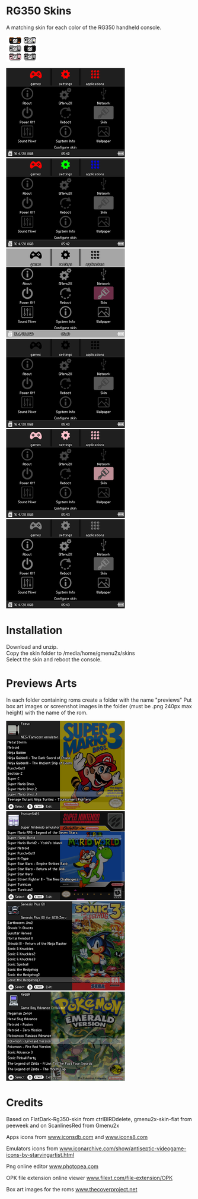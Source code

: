 # RG350 Skins
A matching skin for each color of the RG350 handheld console.

![](RG350.png)

![](Screenshots/screenshot004.png) ![](Screenshots/screenshot005.png) ![](Screenshots/screenshot006.png)
![](Screenshots/screenshot007.png) ![](Screenshots/screenshot008.png) ![](Screenshots/screenshot009.png)

# Installation
Download and unzip.\
Copy the skin folder to /media/home/gmenu2x/skins\
Select the skin and reboot the console.

# Previews Arts
In each folder containing roms create a folder with the name "previews" 
Put box art images or screenshot images in the folder (must be .png 240px max height) with the name of the rom.

![](Screenshots/screenshot010.png) ![](Screenshots/screenshot011.png)
![](Screenshots/screenshot012.png) ![](Screenshots/screenshot013.png)

# Credits 
Based on FlatDark-Rg350-skin from ctrlBIRDdelete, gmenu2x-skin-flat from peeweek and on ScanlinesRed from Gmenu2x

Apps icons from www.iconsdb.com and www.icons8.com

Emulators icons from www.iconarchive.com/show/antiseptic-videogame-icons-by-starvingartist.html

Png online editor www.photopea.com

OPK file extension online viewer www.filext.com/file-extension/OPK

Box art images for the roms www.thecoverproject.net
